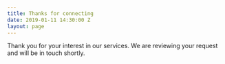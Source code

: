 ```yaml
---
title: Thanks for connecting
date: 2019-01-11 14:30:00 Z
layout: page
---
```


Thank you for your interest in our services. We are reviewing your request and will be in touch shortly.
